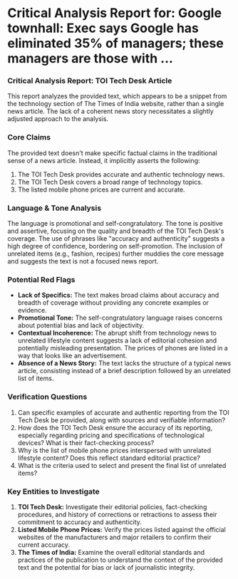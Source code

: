 # Critical Analysis Report for: Google townhall: Exec says Google has eliminated 35% of managers; these managers are those with ...

### Critical Analysis Report: TOI Tech Desk Article

This report analyzes the provided text, which appears to be a snippet from the technology section of The Times of India website, rather than a single news article.  The lack of a coherent news story necessitates a slightly adjusted approach to the analysis.

### Core Claims

The provided text doesn't make specific factual claims in the traditional sense of a news article. Instead, it implicitly asserts the following:

1.  The TOI Tech Desk provides accurate and authentic technology news.
2.  The TOI Tech Desk covers a broad range of technology topics.
3.  The listed mobile phone prices are current and accurate.


### Language & Tone Analysis

The language is promotional and self-congratulatory.  The tone is positive and assertive, focusing on the quality and breadth of the TOI Tech Desk's coverage.  The use of phrases like "accuracy and authenticity" suggests a high degree of confidence, bordering on self-promotion.  The inclusion of unrelated items (e.g., fashion, recipes) further muddies the core message and suggests the text is not a focused news report.


### Potential Red Flags

* **Lack of Specifics:** The text makes broad claims about accuracy and breadth of coverage without providing any concrete examples or evidence.
* **Promotional Tone:** The self-congratulatory language raises concerns about potential bias and lack of objectivity.
* **Contextual Incoherence:**  The abrupt shift from technology news to unrelated lifestyle content suggests a lack of editorial cohesion and potentially misleading presentation.  The prices of phones are listed in a way that looks like an advertisement.
* **Absence of a News Story:** The text lacks the structure of a typical news article, consisting instead of a brief description followed by an unrelated list of items.


### Verification Questions

1.  Can specific examples of accurate and authentic reporting from the TOI Tech Desk be provided, along with sources and verifiable information?
2.  How does the TOI Tech Desk ensure the accuracy of its reporting, especially regarding pricing and specifications of technological devices?  What is their fact-checking process?
3.  Why is the list of mobile phone prices interspersed with unrelated lifestyle content? Does this reflect standard editorial practice?
4.  What is the criteria used to select and present the final list of unrelated items?

### Key Entities to Investigate

1. **TOI Tech Desk:** Investigate their editorial policies, fact-checking procedures, and history of corrections or retractions to assess their commitment to accuracy and authenticity.
2. **Listed Mobile Phone Prices:** Verify the prices listed against the official websites of the manufacturers and major retailers to confirm their current accuracy.
3. **The Times of India:** Examine the overall editorial standards and practices of the publication to understand the context of the provided text and the potential for bias or lack of journalistic integrity.

